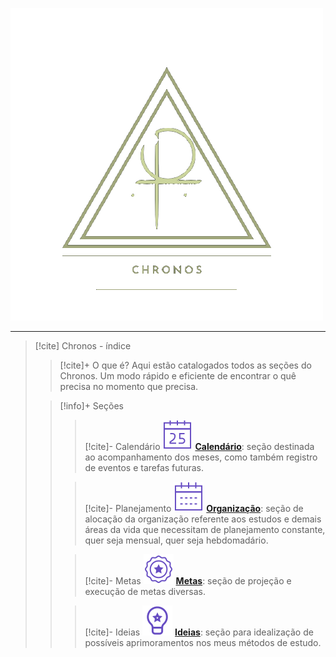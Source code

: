 ![image](.attachments/7ee7c58d19704922bce0028dfe22ad94d047d53c.png) 
___
> [!cite] Chronos - índice
> > [!cite]+ O que é?
> >  Aqui estão catalogados todos as seções do Chronos. Um modo rápido e eficiente de encontrar o quê precisa no momento que precisa.
> 
> > [!info]+ Seções
> > > [!cite]- Calendário ![image](.attachments/b1619dde6e133ce95db89a72f54fef9d8869bc56.svg)
> > > **[Calendário](/Se%C3%A7%C3%B5es%2FCalend%C3%A1rio/Calend%C3%A1rio.md)**: seção destinada ao acompanhamento dos meses, como também registro de eventos e tarefas futuras.
> > 
> > > [!cite]- Planejamento ![image](.attachments/dea3ca534b4bba8cbe6a867fed6968e415d61aaf.svg)
> > > **[Organização](/Se%C3%A7%C3%B5es%2FOrganiza%C3%A7%C3%A3o/Organiza%C3%A7%C3%A3o.md)**: seção de alocação da organização referente aos estudos e demais áreas da vida que necessitam de planejamento constante, quer seja mensual, quer seja hebdomadário.
> > 
> > > [!cite]- Metas
> > > ![image](.attachments/82ae44a5a3265e69e717c2f342cb1a202786882c.svg) 
> > >   **[Metas](/Se%C3%A7%C3%B5es%2FMetas/Metas%202024.kanban.md)**: seção de projeção e execução de metas diversas.
> >
> > > [!cite]- Ideias
> > > ![image](.attachments/a74e4064032ba0f2f083dbb68f46e5795b738696.svg) 
> > > **[Ideias](./Se%C3%A7%C3%B5es%2FIdeias/Ideias.kanban.md)**: seção para  idealização de possíveis aprimoramentos nos meus métodos de estudo.